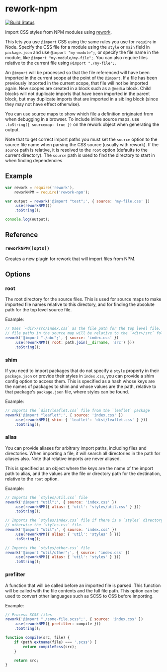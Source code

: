 # rework-npm

[![Build Status](https://travis-ci.org/reworkcss/rework-npm.svg?branch=master)](https://travis-ci.org/reworkcss/rework-npm)

Import CSS styles from NPM modules using
[rework](https://github.com/reworkcss/rework).

This lets you use `@import` CSS using the same rules you use for `require` in
Node. Specify the CSS file for a module using the `style` or `main` field in
`package.json` and use `@import "my-module";`, or specify the file name in the
module, like `@import "my-module/my-file";`. You can also require files relative
to the current file using `@import "./my-file";`.

An `@import` will be processed so that the file referenced will have been
imported in the current scope at the point of the `@import`. If a file has been
previously imported in the current scope, that file will not be imported again.
New scopes are created in a block such as a `@media` block. Child blocks will
not duplicate imports that have been imported in the parent block, but may
duplicate imports that are imported in a sibling block (since they may not have
effect otherwise).

You can use source maps to show which file a definition originated from when
debugging in a browser. To include inline source maps, use
`.toString({ sourcemap: true })` on the rework object when generating the
output.

Note that to get correct import paths you must set the `source` option to the
source file name when parsing the CSS source (usually with rework). If the
`source` path is relative, it is resolved to the `root` option (defaults to the
current directory). The `source` path is used to find the directory to start in
when finding dependencies.

## Example

```js
var rework = require('rework'),
    reworkNPM = require('rework-npm');

var output = rework('@import "test";', { source: 'my-file.css' })
    .use(reworkNPM())
    .toString();

console.log(output);
```

## Reference

### `reworkNPM([opts])`

Creates a new plugin for rework that will import files from NPM.

## Options

### root
The root directory for the source files. This is used for source maps to make
imported file names relative to this directory, and for finding the absolute
path for the top level source file.

Example:

```js
// Uses `<dir>/src/index.css` as the file path for the top level file. Also all
// file paths in the source map will be relative to the `<dir>/src` folder.
rework('@import "./abc";', { source: 'index.css' })
    .use(reworkNPM({ root: path.join(__dirname, 'src') }))
    .toString();
```

### shim
If you need to import packages that do not specify a `style` property in their
`package.json` or provide their styles in `index.css`, you can provide a shim
config option to access them. This is specified as a hash whose keys are the
names of packages to shim and whose values are the path, relative to that
package's `package.json` file, where styles can be found.

Example:

```js
// Imports the `dist/leaflet.css` file from the `leaflet` package
rework('@import "leaflet";', { source: 'index.css' })
    .use(reworkNPM({ shim: { 'leaflet': 'dist/leaflet.css' } }))
    .toString();
```

### alias

You can provide aliases for arbitrary import paths, including files and
directories. When importing a file, it will search all directories in the path
for aliases also. Note that relative imports are never aliased.

This is specified as an object where the keys are the name of the import path to
alias, and the values are the file or directory path for the destination,
relative to the `root` option.

Example:

```js
// Imports the `styles/util.css` file
rework('@import "util";', { source: 'index.css' })
    .use(reworkNPM({ alias: { 'util': 'styles/util.css' } }))
    .toString();
```

```js
// Imports the `styles/index.css` file if there is a `styles` directory,
// otherwise the `styles.css` file.
rework('@import "util";', { source: 'index.css' })
    .use(reworkNPM({ alias: { 'util': 'styles' } }))
    .toString();
```

```js
// Imports the `styles/other.css` file
rework('@import "util/other";', { source: 'index.css' })
    .use(reworkNPM({ alias: { 'util': 'styles' } }))
    .toString();
```

### prefilter
A function that will be called before an imported file is parsed. This function
will be called with the file contents and the full file path. This option can be
used to convert other languages such as SCSS to CSS before importing.

Example:

```js
// Process SCSS files
rework('@import "./some-file.scss";', { source: 'index.css' })
    .use(reworkNPM({ prefilter: compile }))
    .toString();

function compile(src, file) {
    if (path.extname(file) === '.scss') {
        return compileScss(src);
    }

    return src;
}
```

